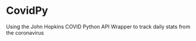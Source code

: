 # CovidPy

Using the John Hopkins COVID Python API Wrapper to track daily stats from the coronavirus 

